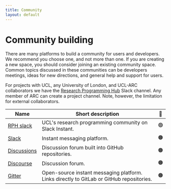 ```yaml
---
title: Community
layout: default
---
```


# Community building

There are many platforms to build a community for users and developers.
We recommend you choose one, and not more than one.
If you are creating a new space, you should consider joining an existing community space.
Common topics discussed in these communities can be developers meetings, ideas for new directions, and general help and support for users.

For projects with UCL, any University of London, and UCL-ARC collaborators we have the [Research Programming Hub](ucl-programming-hub.slack.com) Slack channel.
Any member of ARC can create a project channel. Note, however, the limitation for external collaborators.

| Name                                                  | Short description                                                                        | 🚦  |
| ----------------------------------------------------- | ---------------------------------------------------------------------------------------- | --- |
| [RPH slack](ucl-programming-hub.slack.com)            | UCL's research programming community on Slack Instant.                                   | 🟢  |
| [Slack](https://slack.com/intl/en-gb/)                | Instant messaging platform.                                                              | 🟠  |
| [Discussions](https://docs.github.com/en/discussions) | Discussion forum built into GitHub repositories.                                         | 🟠  |
| [Discourse](https://discourse.org/)                   | Discussion forum.                                                                        | 🟠  |
| [Gitter](https://gitter.im/)                          | Open-source instant messaging platform. Links directly to GitLab or GitHub repositories. | 🟠  |
